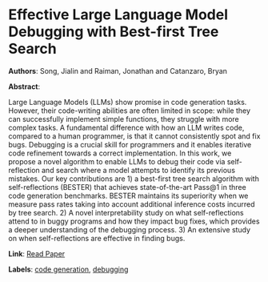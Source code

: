 # Effective Large Language Model Debugging with Best-first Tree Search

**Authors**: Song, Jialin and Raiman, Jonathan and Catanzaro, Bryan

**Abstract**:

Large Language Models (LLMs) show promise in code generation tasks. However, their code-writing abilities are often limited in scope: while they can successfully implement simple functions, they struggle with more complex tasks. A fundamental difference with how an LLM writes code, compared to a human programmer, is that it cannot consistently spot and fix bugs. Debugging is a crucial skill for programmers and it enables iterative code refinement towards a correct implementation. In this work, we propose a novel algorithm to enable LLMs to debug their code via self-reflection and search where a model attempts to identify its previous mistakes. Our key contributions are 1) a best-first tree search algorithm with self-reflections (BESTER) that achieves state-of-the-art Pass@1 in three code generation benchmarks. BESTER maintains its superiority when we measure pass rates taking into account additional inference costs incurred by tree search. 2) A novel interpretability study on what self-reflections attend to in buggy programs and how they impact bug fixes, which provides a deeper understanding of the debugging process. 3) An extensive study on when self-reflections are effective in finding bugs.

**Link**: [Read Paper](https://arxiv.org/pdf/2407.19055)

**Labels**: [code generation](../../labels/code_generation.md), [debugging](../../labels/debugging.md)
